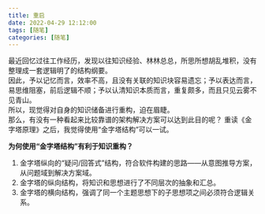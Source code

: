 ```yaml
---  
title: 重启  
date: 2022-04-29 12:12:00  
tags: [随笔]   
categories: [随笔]  
---  
```


最近回忆过往工作经历，发现以往知识经验、林林总总，所思所想胡乱堆积，没有整理成一套逻辑明了的结构纲要。  
因此，予以记忆而言，效率不高，且没有关联的知识块容易遗忘；予以表达而言，易思维阻塞，前后逻辑不顺；予以认清知识本质而言，重复颇多，而且只见云雾不见青山。  
所以，现觉得对自身的知识储备进行重构，迫在眉睫。  
那么，有没有一种看起来比较靠谱的架构解决方案可以达到此目的呢？
重读《金字塔原理》之后，我觉得使用“金字塔结构”可以一试。
<!-- more -->
**为何使用“金字塔结构”有利于知识重构？**  
1. 金字塔纵向的“疑问/回答式”结构，符合软件构建的思路——从意图推导方案，从问题域到解决方案域。  
2. 金字塔的纵向结构，将知识和思想进行了不同层次的抽象和汇总。  
3. 金字塔的横向结构，强调了同一个主题思想下的子思想项之间必须符合逻辑关系。  
